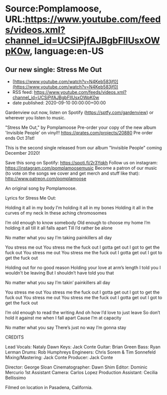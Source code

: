 # Source:Pomplamoose, URL:https://www.youtube.com/feeds/videos.xml?channel_id=UCSiPjfAJBgbFlIUsxOWpK0w, language:en-US

## Our new single: Stress Me Out
 - [https://www.youtube.com/watch?v=N4Keb583jf0](https://www.youtube.com/watch?v=N4Keb583jf0)
 - RSS feed: https://www.youtube.com/feeds/videos.xml?channel_id=UCSiPjfAJBgbFlIUsxOWpK0w
 - date published: 2020-09-10 00:00:00+00:00

Gardenview out now, listen on Spotify (https://sptfy.com/gardenview) or wherever you listen to music.

 "Stress Me Out," by Pomplamoose
Pre-order your copy of the new album 'Invisible People' on vinyl!! https://qrates.com/projects/20880 
Pre order ends Oct 31st! 

This is the second single released from our album "Invisible People" coming December 2020!

Save this song on Spotify: https://spoti.fi/2r3Yqkh
Follow us on instagram: https://instagram.com/pomplamoosemusic
Become a patron of our music (to vote on the songs we cover and get merch and stuff like that): http://www.patreon.com/pomplamoose

An original song by Pomplamoose.

Lyrics for Stress Me Out:

Holding it all in my body
I’m holding it all in my bones
Holding it all in the curves of my neck
In these aching chromosomes
 
I’m old enough to know somebody
Old enough to choose my home
I’m holding it all till it all falls apart
Till I’d rather be alone
 
No matter what you say
I’m taking painkillers all day
 
You stress me out
You stress me the fuck out
I gotta get out
I got to get the fuck out
You stress me out
You stress me the fuck out
I gotta get out
I got to get the fuck out
 
Holding out for no good reason
Holding your love at arm’s length
I told you I wouldn’t be leaving
But I shouldn’t have told you that
 
No matter what you say
I’m takin’ painkillers all day
 
You stress me out
You stress me the fuck out
I gotta get out
I got to get the fuck out
You stress me out
You stress me the fuck out
I gotta get out
I got to get the fuck out

I’m old enough to read the writing
And oh how I’d love to just leave
So don’t hold it against me when I fall apart
Cause I’m at capacity

No matter what you say
There’s just no way I’m gonna stay


CREDITS

Lead Vocals: Nataly Dawn
Keys: Jack Conte
Guitar: Brian Green 
Bass: Ryan Lerman
Drums: Rob Humphreys
Engineers: Chris Sorem & Tim Sonnefeld
Mixing/Mastering: Jack Conte
Producer: Jack Conte

Director: George Sloan
Cinematographer: Dawn Shim
Editor: Dominic Mercurio
1st Assistant Camera: Carlos Lopez
Production Assistant: Cecilia Bellissimo

Filmed on location in Pasadena, California.

